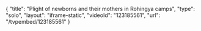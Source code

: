 {
    "title": "Plight of newborns and their mothers in Rohingya camps",
    "type": "solo",
    "layout": "iframe-static",
    "videoId": "123185561",
    "url": "\/tvpembed\/123185561"
}